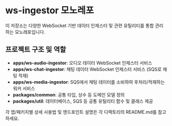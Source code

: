 # ws-ingestor 모노레포

이 저장소는 다양한 WebSocket 기반 데이터 인제스터 및 관련 유틸리티를 통합 관리하는 모노레포입니다.

## 프로젝트 구조 및 역할

- **apps/ws-audio-ingestor**: 오디오 데이터 WebSocket 인제스터 서비스
- **apps/ws-chat-ingestor**: 채팅 데이터 WebSocket 인제스터 서비스 (SQS로 채팅 적재)
- **apps/ws-media-ingestor**: SQS에서 채팅 데이터를 소비하여 후처리/적재하는 워커 서비스
- **packages/common**: 공통 타입, 상수 등 도메인 모델 정의
- **packages/util**: 데이터베이스, SQS 등 공통 유틸리티 함수 및 클래스 제공

각 앱/패키지별 상세 사용법 및 엔드포인트 설명은 각 디렉토리의 README.md를 참고하세요.
